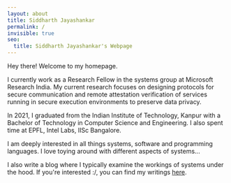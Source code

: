 ```yaml
---
layout: about
title: Siddharth Jayashankar 
permalink: /
invisible: true
seo:
  title: Siddharth Jayashankar's Webpage
---
```


Hey there! Welcome to my homepage. 

I currently work as a Research Fellow in the systems group at Microsoft Research India. My current research focuses on designing protocols for secure communication and remote attestation verification of services running in secure execution environments to preserve data privacy.

In 2021, I graduated from the Indian Institute of Technology, Kanpur with a Bachelor of Technology in Computer Science and Engineering. I also spent time at EPFL, Intel Labs, IISc Bangalore.

I am deeply interested in all things systems, software and programming languages. I love toying around with different aspects of systems...

I also write a blog where I typically examine the workings of systems under the hood. If you're interested :/, you can find my writings [here](). 